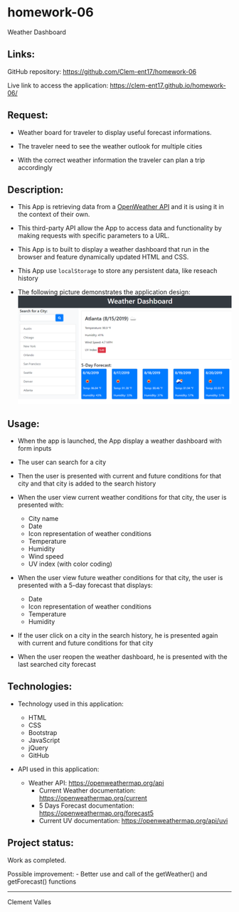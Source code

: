 # homework-06

Weather Dashboard


## Links:

GitHub repository: 
https://github.com/Clem-ent17/homework-06

Live link to access the application:
https://clem-ent17.github.io/homework-06/


## Request:

* Weather board for traveler to display useful forecast informations.

* The traveler need to see the weather outlook for multiple cities

* With the correct weather information the traveler can plan a trip accordingly


## Description:

* This App is retrieving data from a [OpenWeather API](https://openweathermap.org/api) and it is using it in the context of their own. 

* This third-party API allow the App to access data and functionality by making requests with specific parameters to a URL. 

* This App is to built to display a weather dashboard that run in the browser and feature dynamically updated HTML and CSS.

* This App use `localStorage` to store any persistent data, like reseach history

* The following picture demonstrates the application design:
![day planner demo](./Assets/06-server-side-apis-homework-demo.png)


## Usage:

* When the app is launched, the App display a weather dashboard with form inputs

* The user can search for a city

* Then the user is presented with current and future conditions for that city and that city is added to the search history

* When the user view current weather conditions for that city, the user is presented with:
    - City name
    - Date
    - Icon representation of weather conditions
    - Temperature
    - Humidity
    - Wind speed
    - UV index (with color coding)

* When the user view future weather conditions for that city, the user is presented with a 5-day forecast that displays:
    - Date
    - Icon representation of weather conditions
    - Temperature
    - Humidity

* If the user click on a city in the search history, he is presented again with current and future conditions for that city

* When the user reopen the weather dashboard, he is presented with the last searched city forecast


## Technologies:

* Technology used in this application: 
    - HTML
    - CSS
    - Bootstrap
    - JavaScript
    - jQuery
    - GitHub

* API used in this application: 
    - Weather API: https://openweathermap.org/api
        - Current Weather documentation: https://openweathermap.org/current
        - 5 Days Forecast documentation: https://openweathermap.org/forecast5
        - Current UV documentation: https://openweathermap.org/api/uvi


## Project status:

Work as completed.

Possible improvement: 
    - Better use and call of the getWeather() and getForecast() functions

- - -

Clement Valles